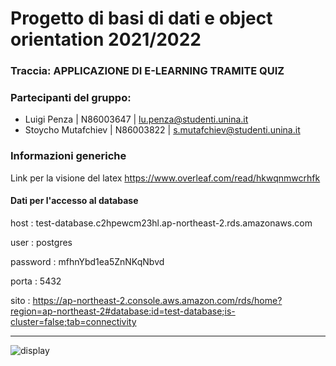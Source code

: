 # Progetto di basi di dati e object orientation 2021/2022
### Traccia: APPLICAZIONE DI E-LEARNING TRAMITE QUIZ
### Partecipanti del gruppo:
- Luigi Penza        | N86003647 | lu.penza@studenti.unina.it
- Stoycho Mutafchiev | N86003822 | s.mutafchiev@studenti.unina.it

### Informazioni generiche
Link per la visione del latex https://www.overleaf.com/read/hkwqnmwcrhfk
#### Dati per l'accesso al database
host : test-database.c2hpewcm23hl.ap-northeast-2.rds.amazonaws.com

user : postgres

password : mfhnYbd1ea5ZnNKqNbvd

porta : 5432

sito : https://ap-northeast-2.console.aws.amazon.com/rds/home?region=ap-northeast-2#database:id=test-database;is-cluster=false;tab=connectivity

---

![display](https://user-images.githubusercontent.com/91316353/142188431-f09972c3-6016-470b-a46f-489dc55243ec.jpeg)
